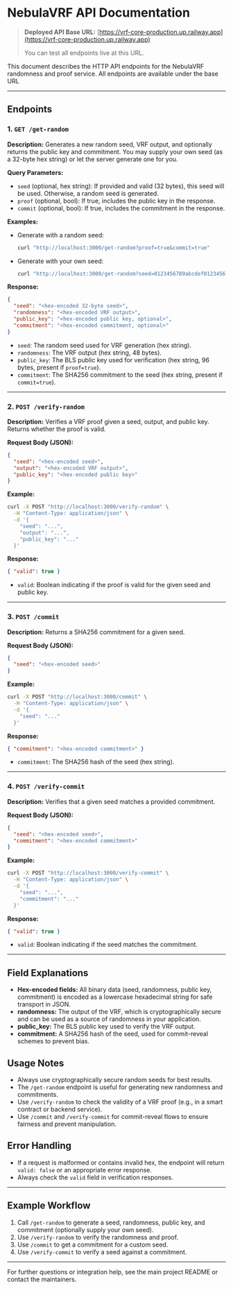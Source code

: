 # NebulaVRF API Documentation

> **Deployed API Base URL:** [https://vrf-core-production.up.railway.app](https://vrf-core-production.up.railway.app)
>
> You can test all endpoints live at this URL.

This document describes the HTTP API endpoints for the NebulaVRF randomness and proof service. All endpoints are available under the base URL

---

## Endpoints

### 1. `GET /get-random`

**Description:**
Generates a new random seed, VRF output, and optionally returns the public key and commitment. You may supply your own seed (as a 32-byte hex string) or let the server generate one for you.

**Query Parameters:**
- `seed` (optional, hex string): If provided and valid (32 bytes), this seed will be used. Otherwise, a random seed is generated.
- `proof` (optional, bool): If true, includes the public key in the response.
- `commit` (optional, bool): If true, includes the commitment in the response.

**Examples:**
- Generate with a random seed:
  ```sh
  curl "http://localhost:3000/get-random?proof=true&commit=true"
  ```
- Generate with your own seed:
  ```sh
  curl "http://localhost:3000/get-random?seed=0123456789abcdef0123456789abcdef0123456789abcdef0123456789abcdef&proof=true&commit=true"
  ```

**Response:**
```json
{
  "seed": "<hex-encoded 32-byte seed>",
  "randomness": "<hex-encoded VRF output>",
  "public_key": "<hex-encoded public key, optional>",
  "commitment": "<hex-encoded commitment, optional>"
}
```
- `seed`: The random seed used for VRF generation (hex string).
- `randomness`: The VRF output (hex string, 48 bytes).
- `public_key`: The BLS public key used for verification (hex string, 96 bytes, present if `proof=true`).
- `commitment`: The SHA256 commitment to the seed (hex string, present if `commit=true`).

---

### 2. `POST /verify-random`

**Description:**
Verifies a VRF proof given a seed, output, and public key. Returns whether the proof is valid.

**Request Body (JSON):**
```json
{
  "seed": "<hex-encoded seed>",
  "output": "<hex-encoded VRF output>",
  "public_key": "<hex-encoded public key>"
}
```

**Example:**
```sh
curl -X POST "http://localhost:3000/verify-random" \
  -H "Content-Type: application/json" \
  -d '{
    "seed": "...",
    "output": "...",
    "public_key": "..."
  }'
```

**Response:**
```json
{ "valid": true }
```
- `valid`: Boolean indicating if the proof is valid for the given seed and public key.

---

### 3. `POST /commit`

**Description:**
Returns a SHA256 commitment for a given seed.

**Request Body (JSON):**
```json
{
  "seed": "<hex-encoded seed>"
}
```

**Example:**
```sh
curl -X POST "http://localhost:3000/commit" \
  -H "Content-Type: application/json" \
  -d '{
    "seed": "..."
  }'
```

**Response:**
```json
{ "commitment": "<hex-encoded commitment>" }
```
- `commitment`: The SHA256 hash of the seed (hex string).

---

### 4. `POST /verify-commit`

**Description:**
Verifies that a given seed matches a provided commitment.

**Request Body (JSON):**
```json
{
  "seed": "<hex-encoded seed>",
  "commitment": "<hex-encoded commitment>"
}
```

**Example:**
```sh
curl -X POST "http://localhost:3000/verify-commit" \
  -H "Content-Type: application/json" \
  -d '{
    "seed": "...",
    "commitment": "..."
  }'
```

**Response:**
```json
{ "valid": true }
```
- `valid`: Boolean indicating if the seed matches the commitment.

---

## Field Explanations
- **Hex-encoded fields:** All binary data (seed, randomness, public key, commitment) is encoded as a lowercase hexadecimal string for safe transport in JSON.
- **randomness:** The output of the VRF, which is cryptographically secure and can be used as a source of randomness in your application.
- **public_key:** The BLS public key used to verify the VRF output.
- **commitment:** A SHA256 hash of the seed, used for commit-reveal schemes to prevent bias.

## Usage Notes
- Always use cryptographically secure random seeds for best results.
- The `/get-random` endpoint is useful for generating new randomness and commitments.
- Use `/verify-random` to check the validity of a VRF proof (e.g., in a smart contract or backend service).
- Use `/commit` and `/verify-commit` for commit-reveal flows to ensure fairness and prevent manipulation.

## Error Handling
- If a request is malformed or contains invalid hex, the endpoint will return `valid: false` or an appropriate error response.
- Always check the `valid` field in verification responses.

---

## Example Workflow
1. Call `/get-random` to generate a seed, randomness, public key, and commitment (optionally supply your own seed).
2. Use `/verify-random` to verify the randomness and proof.
3. Use `/commit` to get a commitment for a custom seed.
4. Use `/verify-commit` to verify a seed against a commitment.

---

For further questions or integration help, see the main project README or contact the maintainers. 
